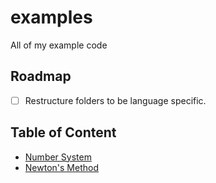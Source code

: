 # examples

All of my example code

## Roadmap

- [ ] Restructure folders to be language specific.

## Table of Content

- [Number System](rust/number-system/README.md)
- [Newton's Method](rust/newtons-method/README.md)
